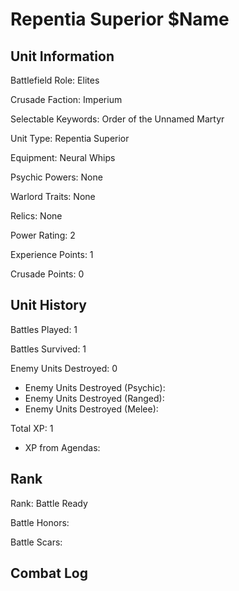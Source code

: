 Repentia Superior $Name
====

Unit Information
----

Battlefield Role: Elites

Crusade Faction: Imperium

Selectable Keywords: Order of the Unnamed Martyr

Unit Type: Repentia Superior

Equipment: Neural Whips

Psychic Powers: None

Warlord Traits: None

Relics: None


Power Rating: 2

Experience Points: 1

Crusade Points: 0


Unit History
---
Battles Played: 1

Battles Survived: 1

Enemy Units Destroyed: 0
* Enemy Units Destroyed (Psychic):
* Enemy Units Destroyed (Ranged):
* Enemy Units Destroyed (Melee):

Total XP: 1
* XP from Agendas:

Rank
----
Rank: Battle Ready

Battle Honors:

Battle Scars:


Combat Log
---
